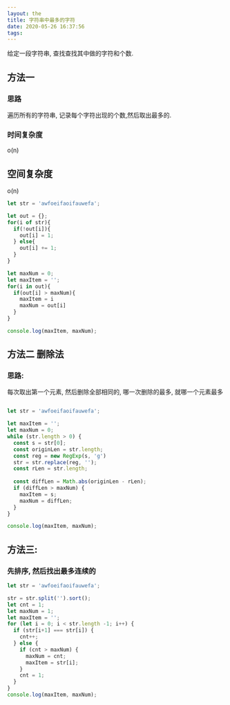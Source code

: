 ```yaml
---
layout: the
title: 字符串中最多的字符
date: 2020-05-26 16:37:56
tags:
---
```

给定一段字符串, 查找查找其中做的字符和个数.

## 方法一
### 思路
遍历所有的字符串, 记录每个字符出现的个数,然后取出最多的.

### 时间复杂度
o(n)

## 空间复杂度
o(n)


```js
let str = 'awfoeifaoifauwefa';

let out = {};
for(i of str){
  if(!out[i]){
    out[i] = 1;
  } else{
    out[i] += 1;
  }
}

let maxNum = 0;
let maxItem = '';
for(i in out){
  if(out[i] > maxNum){
    maxItem = i
    maxNum = out[i]
  }
}

console.log(maxItem, maxNum);
```

## 方法二 删除法
### 思路:
每次取出第一个元素, 然后删除全部相同的, 哪一次删除的最多, 就哪一个元素最多

```js

let str = 'awfoeifaoifauwefa';

let maxItem = '';
let maxNum = 0;
while (str.length > 0) {
  const s = str[0];
  const originLen = str.length;
  const reg = new RegExp(s, 'g')
  str = str.replace(reg, '');
  const rLen = str.length;
  
  const diffLen = Math.abs(originLen - rLen);
  if (diffLen > maxNum) {
    maxItem = s;
    maxNum = diffLen;
  }
}

console.log(maxItem, maxNum);
```

## 方法三: 
### 先排序, 然后找出最多连续的
```js
let str = 'awfoeifaoifauwefa';

str = str.split('').sort();
let cnt = 1;
let maxNum = 1;
let maxItem = '';
for (let i = 0; i < str.length -1; i++) {
  if (str[i+1] === str[i]) {
    cnt++;
  } else {
    if (cnt > maxNum) {
      maxNum = cnt;
      maxItem = str[i];
    }
    cnt = 1;
  }
}
console.log(maxItem, maxNum);

```